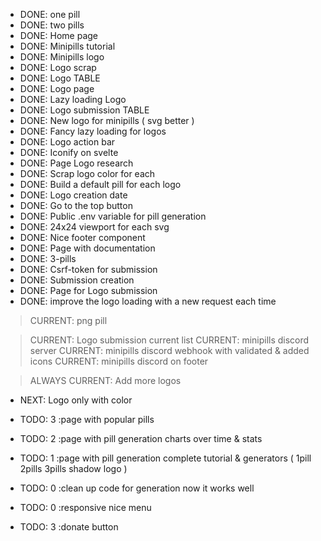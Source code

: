 - DONE: one pill
- DONE: two pills
- DONE: Home page
- DONE: Minipills tutorial
- DONE: Minipills logo
- DONE: Logo scrap
- DONE: Logo TABLE
- DONE: Logo page
- DONE: Lazy loading Logo
- DONE: Logo submission TABLE
- DONE: New logo for minipills ( svg better )
- DONE: Fancy lazy loading for logos
- DONE: Logo action bar
- DONE: Iconify on svelte
- DONE: Page Logo research
- DONE: Scrap logo color for each
- DONE: Build a default pill for each logo
- DONE: Logo creation date 
- DONE: Go to the top button
- DONE: Public .env variable for pill generation
- DONE: 24x24 viewport for each svg
- DONE: Nice footer component
- DONE: Page with documentation
- DONE: 3-pills
- DONE: Csrf-token for submission
- DONE: Submission creation
- DONE: Page for Logo submission
- DONE: improve the logo loading with a new request each time

> CURRENT: png pill

> CURRENT: Logo submission current list
> CURRENT: minipills discord server
> CURRENT: minipills discord webhook with validated & added icons
> CURRENT: minipills discord on footer

> ALWAYS CURRENT: Add more logos

- NEXT: Logo only with color

- TODO: 3 :page with popular pills
- TODO: 2 :page with pill generation charts over time & stats
- TODO: 1 :page with pill generation complete tutorial & generators ( 1pill 2pills 3pills shadow logo )
- TODO: 0 :clean up code for generation now it works well
- TODO: 0 :responsive nice menu
- TODO: 3 :donate button

